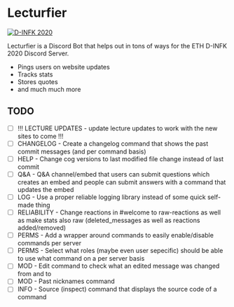 # Lecturfier

[![D-INFK 2020](readme_images/d_trav.gif)](https://discord.gg/eth-dinfk-2020)

Lecturfier is a Discord Bot that helps out in tons of ways for the ETH D-INFK 2020 Discord Server.

  - Pings users on website updates
  - Tracks stats
  - Stores quotes
  - and much much more

## TODO 
  - [ ] !!! LECTURE UPDATES - update lecture updates to work with the new sites to come !!!
  - [ ] CHANGELOG - Create a changelog command that shows the past commit messages (and per command basis)
  - [ ] HELP - Change cog versions to last modified file change instead of last commit
  - [ ] Q&A - Q&A channel/embed that users can submit questions which creates an embed and people can submit answers with a command that updates the embed
  - [ ] LOG - Use a proper reliable logging library instead of some quick self-made thing
  - [ ] RELIABILITY - Change reactions in #welcome to raw-reactions as well as make stats also raw (deleted_messages as well as reactions added/removed)
  - [ ] PERMS - Add a wrapper around commands to easily enable/disable commands per server
  - [ ] PERMS - Select what roles (maybe even user sepecific) should be able to use what command on a per server basis
  - [ ] MOD - Edit command to check what an edited message was changed from and to
  - [ ] MOD - Past nicknames command
  - [ ] INFO - Source (inspect) command that displays the source code of a command 
